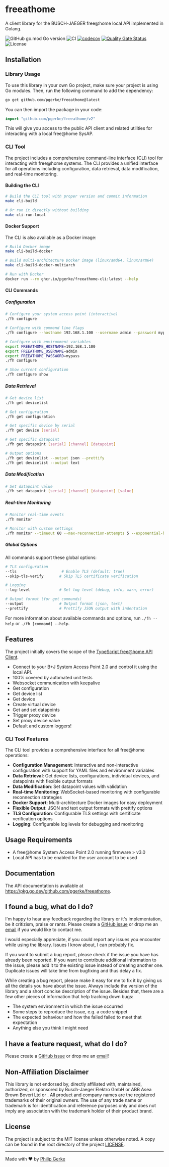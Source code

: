 # freeathome

A client library for the BUSCH-JAEGER free@home local API implemented in Golang.

![GitHub go.mod Go version](https://img.shields.io/github/go-mod/go-version/pgerke/freeathome)
![CI](https://img.shields.io/github/actions/workflow/status/pgerke/freeathome/ci.yaml?style=flat-square)
[![codecov](https://codecov.io/gh/pgerke/freeathome/branch/main/graph/badge.svg?token=UJQVXZ5PPM)](https://codecov.io/gh/pgerke/freeathome)
[![Quality Gate Status](https://sonarcloud.io/api/project_badges/measure?project=pgerke_freeathome&metric=alert_status)](https://sonarcloud.io/summary/new_code?id=pgerke_freeathome)
![License](https://img.shields.io/github/license/pgerke/freeathome?style=flat-square)

## Installation

### Library Usage

To use this library in your own Go project, make sure your project is using Go modules. Then, run the following command to add the dependency:

```sh
go get github.com/pgerke/freeathome@latest
```

You can then import the package in your code:

```go
import "github.com/pgerke/freeathome/v2"
```

This will give you access to the public API client and related utilities for interacting with a local free\@home SysAP.

### CLI Tool

The project includes a comprehensive command-line interface (CLI) tool for interacting with free@home systems. The CLI provides a unified interface for all operations including configuration, data retrieval, data modification, and real-time monitoring.

#### Building the CLI

```sh
# Build the CLI tool with proper version and commit information
make cli-build

# Or run it directly without building
make cli-run-local
```

#### Docker Support

The CLI is also available as a Docker image:

```sh
# Build Docker image
make cli-build-docker

# Build multi-architecture Docker image (linux/amd64, linux/arm64)
make cli-build-docker-multiarch

# Run with Docker
docker run --rm ghcr.io/pgerke/freeathome-cli:latest --help
```

#### CLI Commands

##### Configuration

```sh
# Configure your system access point (interactive)
./fh configure

# Configure with command line flags
./fh configure --hostname 192.168.1.100 --username admin --password mypass

# Configure with environment variables
export FREEATHOME_HOSTNAME=192.168.1.100
export FREEATHOME_USERNAME=admin
export FREEATHOME_PASSWORD=mypass
./fh configure

# Show current configuration
./fh configure show
```

##### Data Retrieval

```sh
# Get device list
./fh get devicelist

# Get configuration
./fh get configuration

# Get specific device by serial
./fh get device [serial]

# Get specific datapoint
./fh get datapoint [serial] [channel] [datapoint]

# Output options
./fh get devicelist --output json --prettify
./fh get devicelist --output text
```

##### Data Modification

```sh
# Set datapoint value
./fh set datapoint [serial] [channel] [datapoint] [value]
```

##### Real-time Monitoring

```sh
# Monitor real-time events
./fh monitor

# Monitor with custom settings
./fh monitor --timeout 60 --max-reconnection-attempts 5 --exponential-backoff
```

##### Global Options

All commands support these global options:

```sh
# TLS configuration
--tls                    # Enable TLS (default: true)
--skip-tls-verify       # Skip TLS certificate verification

# Logging
--log-level             # Set log level (debug, info, warn, error)

# Output format (for get commands)
--output                # Output format (json, text)
--prettify              # Prettify JSON output with indentation
```

For more information about available commands and options, run `./fh --help` or `./fh [command] --help`.

## Features

The project initially covers the scope of the [TypeScript free@home API Client](https://github.com/pgerke/freeathome-local-api-client).

- Connect to your B+J System Access Point 2.0 and control it using the local API.
- 100% covered by automated unit tests
- Websocket communication with keepalive
- Get configuration
- Get device list
- Get device
- Create virtual device
- Get and set datapoints
- Trigger proxy device
- Set proxy device value
- Default and custom loggers!

### CLI Tool Features

The CLI tool provides a comprehensive interface for all free@home operations:

- **Configuration Management**: Interactive and non-interactive configuration with support for YAML files and environment variables
- **Data Retrieval**: Get device lists, configurations, individual devices, and datapoints with flexible output formats
- **Data Modification**: Set datapoint values with validation
- **Real-time Monitoring**: WebSocket-based monitoring with configurable reconnection strategies
- **Docker Support**: Multi-architecture Docker images for easy deployment
- **Flexible Output**: JSON and text output formats with prettify options
- **TLS Configuration**: Configurable TLS settings with certificate verification options
- **Logging**: Configurable log levels for debugging and monitoring

## Usage Requirements

- A free@home System Access Point 2.0 running firmware > v3.0
- Local API has to be enabled for the user account to be used

## Documentation

The API documentation is available at https://pkg.go.dev/github.com/pgerke/freeathome.

## I found a bug, what do I do?

I'm happy to hear any feedback regarding the library or it's implementation, be it critizism, praise or rants. Please create a [GitHub issue](https://github.com/pgerke/freeathome/issues) or drop me an [email](mailto:info@philipgerke.com) if you would like to contact me.

I would especially appreciate, if you could report any issues you encounter while using the library. Issues I know about, I can probably fix.

If you want to submit a bug report, please check if the issue you have has already been reported. If you want to contribute additional information to the issue, please add it to the existing issue instead of creating another one. Duplicate issues will take time from bugfixing and thus delay a fix.

While creating a bug report, please make it easy for me to fix it by giving us all the details you have about the issue. Always include the version of the library and a short concise description of the issue. Besides that, there are a few other pieces of information that help tracking down bugs:

- The system environment in which the issue occurred
- Some steps to reproduce the issue, e.g. a code snippet
- The expected behaviour and how the failed failed to meet that expectation
- Anything else you think I might need

## I have a feature request, what do I do?

Please create a [GitHub issue](https://github.com/pgerke/freeathome/issues) or drop me an [email](mailto:info@philipgerke.com)!

## Non-Affiliation Disclaimer

This library is not endorsed by, directly affiliated with, maintained, authorized, or sponsored by Busch-Jaeger Elektro GmbH or ABB Asea Brown Boveri Ltd or . All product and company names are the registered trademarks of their original owners. The use of any trade name or trademark is for identification and reference purposes only and does not imply any association with the trademark holder of their product brand.

## License

The project is subject to the MIT license unless otherwise noted. A copy can be found in the root directory of the project [LICENSE](./LICENSE).

<hr>

Made with ❤️ by [Philip Gerke](https://github.com/pgerke)
